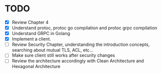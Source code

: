 # TODO

* [x] Review Chapter 4
* [x] Understand protoc, protoc go compilation and protoc grpc compilation
* [x] Understand GRPC in Golang
* [x] Implement a client.
* [ ] Review Security Chapter, understanding the introduction concepts, searching about mutual TLS, ACL, etc...
* [ ] Make sure client still works after security changes
* [ ] Review the architecture accordingly with Clean Architecture and Hexagonal Architecture